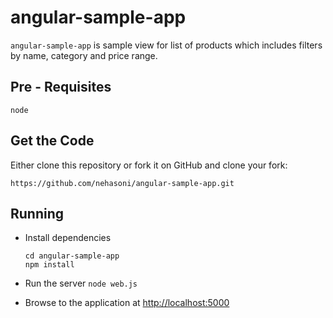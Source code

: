 # angular-sample-app

```angular-sample-app``` is sample view for list of products which includes filters by name, category and price range.

Pre - Requisites
------------

`node`


Get the Code
------------

Either clone this repository or fork it on GitHub and clone your fork:

`https://github.com/nehasoni/angular-sample-app.git`


Running
------------

* Install dependencies

  ```
  cd angular-sample-app
  npm install
  ```

* Run the server
    `node web.js`

* Browse to the application at [http://localhost:5000](http://localhost:5000)





